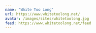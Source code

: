 ```yaml
---
name: "White Too Long"
url: https://www.whitetoolong.net/
avatar: /images/sites/whitetoolong.jpg
feed: https://www.whitetoolong.net/feed
---
```

